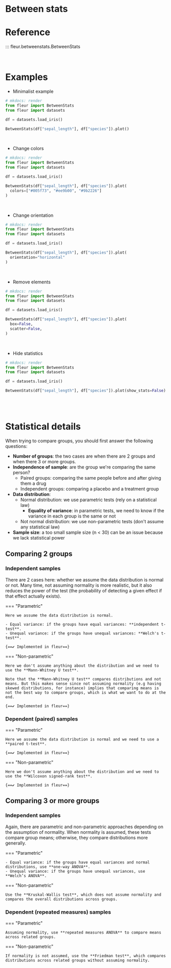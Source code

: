 # Between stats

# Reference

::: fleur.betweenstats.BetweenStats

<br>

# Examples

- Minimalist example

```python
# mkdocs: render
from fleur import BetweenStats
from fleur import datasets

df = datasets.load_iris()

BetweenStats(df["sepal_length"], df["species"]).plot()
```

<br>

- Change colors

```python
# mkdocs: render
from fleur import BetweenStats
from fleur import datasets

df = datasets.load_iris()

BetweenStats(df["sepal_length"], df["species"]).plot(
  colors=["#005f73", "#ee9b00", "#9b2226"]
)
```

<br>

- Change orientation

```python
# mkdocs: render
from fleur import BetweenStats
from fleur import datasets

df = datasets.load_iris()

BetweenStats(df["sepal_length"], df["species"]).plot(
  orientation="horizontal"
)
```

<br>

- Remove elements

```python
# mkdocs: render
from fleur import BetweenStats
from fleur import datasets

df = datasets.load_iris()

BetweenStats(df["sepal_length"], df["species"]).plot(
  box=False,
  scatter=False,
)
```

<br>

- Hide statistics

```python
# mkdocs: render
from fleur import BetweenStats
from fleur import datasets

df = datasets.load_iris()

BetweenStats(df["sepal_length"], df["species"]).plot(show_stats=False)
```

<br>
<br>

# Statistical details

When trying to compare groups, you should first answer the following questions:

- **Number of groups**: the two cases are when there are 2 groups and when there 3 or more groups.
- **Independence of sample**: are the group we're comparing the same person?
  - Paired groups: comparing the same people before and after giving them a drug
  - Independent groups: comparing a placebo and a treatment group
- **Data distribution**:
  - Normal distribution: we use parametric tests (rely on a statistical law)
    - **Equality of variance**: in parametric tests, we need to know if the variance in each group is the same or not
  - Not normal distribution: we use non-parametric tests (don't assume any statistical law)
- **Sample size**: a too small sample size (n < 30) can be an issue because we lack statistical power

## Comparing 2 groups

### Independent samples

There are 2 cases here: whether we assume the data distribution is normal or not. Many time, not assuming normality is more realistic, but it also reduces the power of the test (the probability of detecting a given effect if that effect actually exists).

=== "Parametric"

    Here we assume the data distribution is normal.

    - Equal variance: if the groups have equal variances: **independent t-test**.
    - Unequal variance: if the groups have unequal variances: **Welch's t-test**.

    {==✔️ Implemented in fleur==}

=== "Non-parametric"

    Here we don't assume anything about the distribution and we need to use the **Mann-Whitney U test**.

    Note that the **Mann-Whitney U test** compares distributions and not means. But this makes sense since not assuming normality (e.g having skewed distributions, for instance) implies that comparing means is not the best way to compare groups, which is what we want to do at the end.

    {==✔️ Implemented in fleur==}

### Dependent (paired) samples

=== "Parametric"

    Here we assume the data distribution is normal and we need to use a **paired t-test**.

    {==✔️ Implemented in fleur==}

=== "Non-parametric"

    Here we don't assume anything about the distribution and we need to use the **Wilcoxon signed-rank test**.

    {==✔️ Implemented in fleur==}

## Comparing 3 or more groups

### Independent samples

Again, there are parametric and non-parametric approaches depending on the assumption of normality. When normality is assumed, these tests compare group means; otherwise, they compare distributions more generally.

=== "Parametric"

    - Equal variance: if the groups have equal variances and normal distributions, use **one-way ANOVA**.
    - Unequal variance: if the groups have unequal variances, use **Welch’s ANOVA**.

=== "Non-parametric"

    Use the **Kruskal-Wallis test**, which does not assume normality and compares the overall distributions across groups.

### Dependent (repeated measures) samples

=== "Parametric"

    Assuming normality, use **repeated measures ANOVA** to compare means across related groups.

=== "Non-parametric"

    If normality is not assumed, use the **Friedman test**, which compares distributions across related groups without assuming normality.
